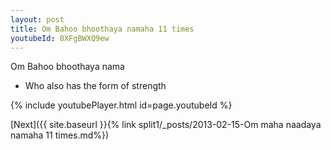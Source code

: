 ```yaml
---
layout: post
title: Om Bahoo bhoothaya namaha 11 times
youtubeId: 8XFgBWXQ9ew
---
```

 
 
Om Bahoo bhoothaya nama 
 
 -  Who also has the form of strength 
 
  
 
  
 
 
 
 
 
 


{% include youtubePlayer.html id=page.youtubeId %}
 
[Next]({{ site.baseurl }}{% link  split1/_posts/2013-02-15-Om maha naadaya namaha 11 times.md%})
 
